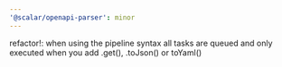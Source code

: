 ```yaml
---
'@scalar/openapi-parser': minor
---
```


refactor!: when using the pipeline syntax all tasks are queued and only executed when you add .get(), .toJson() or toYaml()

